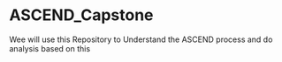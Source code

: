 # ASCEND_Capstone
Wee will use this Repository to Understand the ASCEND process and do analysis based on this
